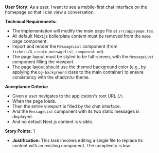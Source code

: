**User Story:** As a user, I want to see a mobile-first chat interface on the homepage so that I can view a conversation.

**Technical Requirements:**
*   The implementation will modify the main page file at `src/app/page.tsx`.
*   All default Next.js boilerplate content must be removed from the `Home` page component.
*   Import and render the `MessageList` component (from `tickets/3_create_messagelist_component.md`).
*   The page layout must be styled to be full-screen, with the `MessageList` component filling the viewport.
*   The page layout should use the themed background color (e.g., by applying the `bg-background` class to the main container) to ensure consistency with the shadcn/ui theme.

**Acceptance Criteria:**
-   Given a user navigates to the application's root URL (`/`).
-   When the page loads.
-   Then the entire viewport is filled by the chat interface.
-   And the `MessageList` component with its two static messages is displayed.
-   And no default Next.js content is visible.

**Story Points:** 1
*   **Justification:** This task involves editing a single file to replace its content with an existing component. The complexity is low.
